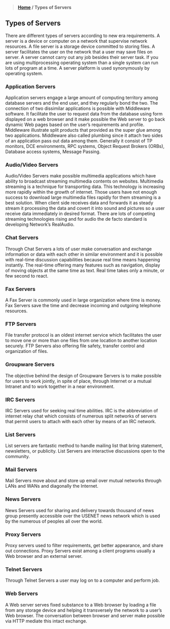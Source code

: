 > **[Home](https://github.com/RakeshKengale/RaKKeN)  /  Types of Servers**

## Types of Servers

There are different types of servers according to new era requirements. A server is a device or computer on a network that supervise network resources. A file server is a storage device committed to storing files. A server facilitates the user on the network that a user may save files on server. A server cannot carry out any job besides their server task. If you are using multiprocessing operating system than a single system can run lots of program at a time. A server platform is used synonymously by operating system.

### Application Servers

Application servers engage a large amount of computing territory among database servers and the end user, and they regularly bond the two. The connection of two dissimilar applications is possible with Middleware software. It facilitate the user to request data from the database using form displayed on a web browser and it make possible the Web server to go back dynamic Web pages based on the user’s requirements and profile. Middleware illustrate split products that provided as the super glue among two applications. Middleware also called plumbing since it attach two sides of an application pass out data among them. Generally it consist of TP monitors, DCE environments, RPC systems, Object Request Brokers (ORBs), Database access systems, Message Passing.

### Audio/Video Servers

Audio/Video Servers make possible multimedia applications which have ability to broadcast streaming multimedia contents on websites. Multimedia streaming is a technique for transporting data. This technology is increasing more rapidly within the growth of internet. Those users have not enough success to download large multimedia files rapidly for them streaming is a best solution. When client side receives data and forwards it as steady stream it processing the data and covert it into sound and pictures so a user receive data immediately in desired format. There are lots of competing streaming technologies rising and for audio the de facto standard is developing Network’s RealAudio.

### Chat Servers

Through Chat Servers a lots of user make conversation and exchange information or data with each other in similar environment and it is possible with real-time discussion capabilities because real time means happening instantly. The real-time offering many features such as navigation, display of moving objects at the same time as text. Real time takes only a minute, or few second to react.

### Fax Servers

A Fax Server is commonly used in large organization where time is money. Fax Servers save the time and decrease incoming and outgoing telephone resources.

### FTP Servers

File transfer protocol is an oldest internet service which facilitates the user to move one or more than one files from one location to another location securely. FTP Servers also offering file safety, transfer control and organization of files.

### Groupware Servers

The objective behind the design of Groupware Servers is to make possible for users to work jointly, in spite of place, through Internet or a mutual Intranet and to work together in a near environment.

### IRC Servers

IRC Servers used for seeking real time abilities. IRC is the abbreviation of internet relay chat which consists of numerous split networks of servers that permit users to attach with each other by means of an IRC network.

### List Servers

List servers are fantastic method to handle mailing list that bring statement, newsletters, or publicity. List Servers are interactive discussions open to the community.

### Mail Servers

Mail Servers move about and store up email over mutual networks through LANs and WANs and diagonally the Internet.

### News Servers

News Servers used for sharing and delivery towards thousand of news group presently accessible over the USENET news network which is used by the numerous of peoples all over the world.

### Proxy Servers

Proxy servers used to filter requirements, get better appearance, and share out connections. Proxy Servers exist among a client programs usually a Web browser and an external server.

### Telnet Servers

Through Telnet Servers a user may log on to a computer and perform job.

### Web Servers

A Web server serves fixed substance to a Web browser by loading a file from any storage device and helping it transversely the network to a user’s Web browser. The conversation between browser and server make possible via HTTP mediate this intact exchange.